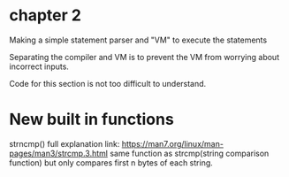 # chapter 2

Making a simple statement parser and "VM" to execute the statements

Separating the compiler and VM is to prevent the VM from worrying about incorrect inputs.

Code for this section is not too difficult to understand.

# New built in functions

strncmp()
full explanation link: https://man7.org/linux/man-pages/man3/strcmp.3.html
same function as strcmp(string comparison function) but only compares first n bytes of each string.
